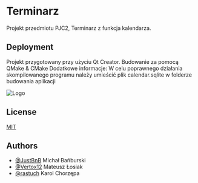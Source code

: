# Terminarz

Projekt przedmiotu PJC2, Terminarz z funkcja kalendarza.

## Deployment
Projekt przygotowany przy użyciu Qt Creator.
Budowanie za pomocą QMake & CMake
Dodatkowe informacje: W celu poprawnego działania skompilowanego programu należy umieścić plik calendar.sqlite w folderze budowania aplikacji


![Logo](https://www.qt.io/hubfs/_website/QtV2/logo_QC.png)


## License

[MIT](https://choosealicense.com/licenses/mit/)


## Authors

- [@JustBnB](https://www.github.com/JustBnB) Michał Bańburski
- [@Vertox12](https://www.github.com/Vertox12) Mateusz Łosiak
- [@rastuch](https://www.github.com/rastuch) Karol Chorzępa
